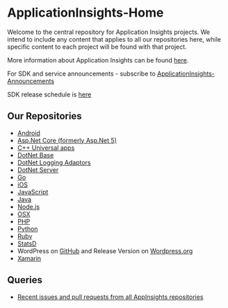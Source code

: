 # ApplicationInsights-Home

Welcome to the central repository for Application Insights projects. We intend to include any content that applies to all our repositories here, while specific content to each project will be found with that project.

More information about Application Insights can be found [here](http://azure.microsoft.com/documentation/articles/app-insights-get-started/).

For SDK and service announcements - subscribe to [ApplicationInsights-Announcements](https://github.com/Microsoft/ApplicationInsights-Announcements)

SDK release schedule is [here](https://github.com/Microsoft/ApplicationInsights-Home/wiki/SDK-Release-Schedule)


## Our Repositories

* [Android](https://github.com/Microsoft/ApplicationInsights-Android)
* [Asp.Net Core (formerly Asp.Net 5)](https://github.com/Microsoft/ApplicationInsights-aspnetcore)
* [C++ Universal apps](https://github.com/Microsoft/ApplicationInsights-CPP)
* [DotNet Base](https://github.com/Microsoft/ApplicationInsights-dotnet)
* [DotNet Logging Adaptors](https://github.com/Microsoft/ApplicationInsights-dotnet-logging)
* [DotNet Server](https://github.com/Microsoft/ApplicationInsights-server-dotnet)
* [Go](https://github.com/Microsoft/ApplicationInsights-Go)
* [iOS](https://github.com/Microsoft/ApplicationInsights-iOS)
* [JavaScript](https://github.com/Microsoft/ApplicationInsights-js)
* [Java](https://github.com/Microsoft/ApplicationInsights-Java)
* [Node.js](https://github.com/Microsoft/ApplicationInsights-node.js)
* [OSX](https://github.com/Microsoft/ApplicationInsights-OSX)
* [PHP](https://github.com/Microsoft/ApplicationInsights-PHP)
* [Python](https://github.com/Microsoft/ApplicationInsights-Python)
* [Ruby](https://github.com/Microsoft/ApplicationInsights-Ruby)
* [StatsD](https://github.com/Microsoft/ApplicationInsights-statsd)
* WordPress on [GitHub](https://github.com/Microsoft/ApplicationInsights-WordPress) and Release Version on [Wordpress.org](https://wordpress.org/plugins/application-insights/)
* [Xamarin](https://github.com/Microsoft/ApplicationInsights-Xamarin)    

## Queries

* [Recent issues and pull requests from all AppInsights repositories](https://github.com/issues?utf8=%E2%9C%93&q=repo%3AMicrosoft%2FApplicationInsights-dotnet-logging+repo%3AMicrosoft%2FApplicationInsights-JS+repo%3AMicrosoft%2FApplicationInsights-aspnetcore+repo%3AMicrosoft%2FApplicationInsights-DotNet-Server+repo%3AMicrosoft%2FApplicationInsights-DotNet+repo%3AMicrosoft%2FApplicationInsights-Home+repo%3AMicrosoft%2FApplicationInsights-node.js+repo%3AMicrosoft%2FApplicationInsights-Java+repo%3AMicrosoft%2FApplicationInsights-Java+repo%3AMicrosoft%2FApplicationInsights-Android+repo%3AMicrosoft%2FApplicationInsights-cpp+repo%3AMicrosoft%2FApplicationInsights-dotnet-logging+repo%3AMicrosoft%2FApplicationInsights-dotnet-server+repo%3AMicrosoft%2FApplicationInsights-go+repo%3AMicrosoft%2FApplicationInsights-ios+repo%3AMicrosoft%2FApplicationInsights-js+repo%3AMicrosoft%2FApplicationInsights-java+repo%3AMicrosoft%2FApplicationInsights-node.js+repo%3AMicrosoft%2FApplicationInsights-osx+repo%3AMicrosoft%2FApplicationInsights-php+repo%3AMicrosoft%2FApplicationInsights-python+repo%3AMicrosoft%2FApplicationInsights-ruby+repo%3AMicrosoft%2FApplicationInsights-statsd+repo%3AMicrosoft%2FApplicationInsights-wordpress+repo%3AMicrosoft%2FApplicationInsights-xamarin+is%3Aopen+)
